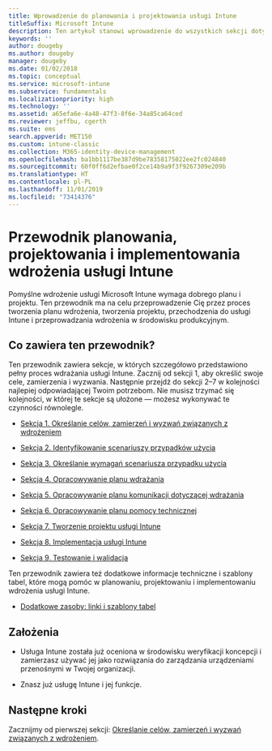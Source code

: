 ```yaml
---
title: Wprowadzenie do planowania i projektowania usługi Intune
titleSuffix: Microsoft Intune
description: Ten artykuł stanowi wprowadzenie do wszystkich sekcji dotyczących planowania, projektowania i implementowania usługi Microsoft Intune. Narzędzia ułatwiające określanie celów, scenariuszy przypadków użycia i wymagań, tworzenie planów wdrożenia i komunikacji, a także planowanie pomocy technicznej, testowania i walidacji.
keywords: ''
author: dougeby
ms.author: dougeby
manager: dougeby
ms.date: 01/02/2018
ms.topic: conceptual
ms.service: microsoft-intune
ms.subservice: fundamentals
ms.localizationpriority: high
ms.technology: ''
ms.assetid: a65efa6e-4a48-47f3-8f6e-34a85ca64ced
ms.reviewer: jeffbu, cgerth
ms.suite: ems
search.appverid: MET150
ms.custom: intune-classic
ms.collection: M365-identity-device-management
ms.openlocfilehash: ba1bb1117be387d9be78358175022ee2fc024840
ms.sourcegitcommit: 60f0ff6d2efbae0f2ce14b9a9f3f9267309e209b
ms.translationtype: HT
ms.contentlocale: pl-PL
ms.lasthandoff: 11/01/2019
ms.locfileid: "73414376"
---
```

# <a name="intune-deployment-planning-design-and-implementation-guide"></a>Przewodnik planowania, projektowania i implementowania wdrożenia usługi Intune

Pomyślne wdrożenie usługi Microsoft Intune wymaga dobrego planu i projektu. Ten przewodnik ma na celu przeprowadzenie Cię przez proces tworzenia planu wdrożenia, tworzenia projektu, przechodzenia do usługi Intune i przeprowadzania wdrożenia w środowisku produkcyjnym.

## <a name="whats-included-in-this-guide"></a>Co zawiera ten przewodnik?

Ten przewodnik zawiera sekcje, w których szczegółowo przedstawiono pełny proces wdrażania usługi Intune. Zacznij od sekcji 1, aby określić swoje cele, zamierzenia i wyzwania. Następnie przejdź do sekcji 2–7 w kolejności najlepiej odpowiadającej Twoim potrzebom. Nie musisz trzymać się kolejności, w której te sekcje są ułożone — możesz wykonywać te czynności równolegle.

- [Sekcja 1. Określanie celów, zamierzeń i wyzwań związanych z wdrożeniem](planning-guide-deployment-goals.md)

- [Sekcja 2. Identyfikowanie scenariuszy przypadków użycia](planning-guide-scenarios.md)

- [Sekcja 3. Określanie wymagań scenariusza przypadku użycia](planning-guide-requirements.md)

- [Sekcja 4. Opracowywanie planu wdrażania](planning-guide-rollout-plan.md)

- [Sekcja 5. Opracowywanie planu komunikacji dotyczącej wdrażania](planning-guide-communication-plan.md)

- [Sekcja 6. Opracowywanie planu pomocy technicznej](planning-guide-support-plan.md)

- [Sekcja 7. Tworzenie projektu usługi Intune](planning-guide-design.md)

- [Sekcja 8. Implementacja usługi Intune](planning-guide-onboarding.md)

- [Sekcja 9. Testowanie i walidacja](planning-guide-test-validation.md)

Ten przewodnik zawiera też dodatkowe informacje techniczne i szablony tabel, które mogą pomóc w planowaniu, projektowaniu i implementowaniu wdrożenia usługi Intune.

- [Dodatkowe zasoby: linki i szablony tabel](planning-guide-resources.md)

## <a name="assumptions"></a>Założenia

- Usługa Intune została już oceniona w środowisku weryfikacji koncepcji i zamierzasz używać jej jako rozwiązania do zarządzania urządzeniami przenośnymi w Twojej organizacji.

- Znasz już usługę Intune i jej funkcje.

## <a name="next-steps"></a>Następne kroki

Zacznijmy od pierwszej sekcji: [Określanie celów, zamierzeń i wyzwań związanych z wdrożeniem](planning-guide-deployment-goals.md).
